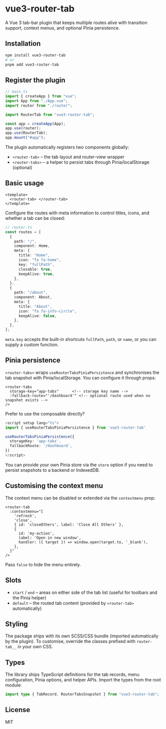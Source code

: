 # vue3-router-tab

A Vue 3 tab-bar plugin that keeps multiple routes alive with transition support, context menus, and optional Pinia persistence.

## Installation

```bash
npm install vue3-router-tab
# or
pnpm add vue3-router-tab
```

## Register the plugin

```ts
// main.ts
import { createApp } from "vue";
import App from "./App.vue";
import router from "./router";

import RouterTab from "vue3-router-tab";

const app = createApp(App);
app.use(router);
app.use(RouterTab);
app.mount("#app");
```

The plugin automatically registers two components globally:

- `<router-tab>` – the tab layout and router-view wrapper
- `<router-tabs>` – a helper to persist tabs through Pinia/localStorage (optional)

## Basic usage

```vue
<template>
  <router-tab> </router-tab>
</template>
```

Configure the routes with meta information to control titles, icons, and whether a tab can be closed:

```ts
// router.ts
const routes = [
  {
    path: "/",
    component: Home,
    meta: {
      title: "Home",
      icon: "fa fa-home",
      key: "fullPath",
      closable: true,
      keepAlive: true,
    },
  },
  {
    path: "/about",
    component: About,
    meta: {
      title: "About",
      icon: "fa fa-info-circle",
      keepAlive: false,
    },
  },
];
```

`meta.key` accepts the built-in shortcuts `fullPath`, `path`, or `name`, or you can supply a custom function.

## Pinia persistence

`<router-tabs>` wraps `useRouterTabsPiniaPersistence` and synchronises the tab snapshot with Pinia/localStorage. You can configure it through props:

```vue
<router-tabs
  storage-key="app-tabs"      <!-- storage key name -->
  :fallback-route="'/dashboard'" <!-- optional route used when no snapshot exists -->
/>
```

Prefer to use the composable directly?

```ts
<script setup lang="ts">
import { useRouterTabsPiniaPersistence } from 'vue3-router-tab'

useRouterTabsPiniaPersistence({
  storageKey: 'app-tabs',
  fallbackRoute: '/dashboard',
})
</script>
```

You can provide your own Pinia store via the `store` option if you need to persist snapshots to a backend or IndexedDB.

## Customising the context menu

The context menu can be disabled or extended via the `contextmenu` prop:

```vue
<router-tab
  :contextmenu="[
    'refresh',
    'close',
    { id: 'closeOthers', label: 'Close All Others' },
    {
      id: 'my-action',
      label: 'Open in new window',
      handler: ({ target }) => window.open(target.to, '_blank'),
    },
  ]"
/>
```

Pass `false` to hide the menu entirely.

## Slots

- `start` / `end` – areas on either side of the tab list (useful for toolbars and the Pinia helper)
- `default` – the routed tab content (provided by `<router-tab>` automatically)

## Styling

The package ships with its own SCSS/CSS bundle (imported automatically by the plugin). To customise, override the classes prefixed with `router-tab__` in your own CSS.

## Types

The library ships TypeScript definitions for the tab records, menu configuration, Pinia options, and helper APIs. Import the types from the root module:

```ts
import type { TabRecord, RouterTabsSnapshot } from "vue3-router-tab";
```

## License

MIT
